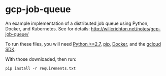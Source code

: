 # gcp-job-queue

An example implementation of a distributed job queue using Python, Docker, and Kubernetes. See for details: http://willcrichton.net/notes/gcp-job-queue/

To run these files, you will need [Python >=2.7](https://www.python.org/download/releases/2.7/), [pip](https://packaging.python.org/tutorials/installing-packages/), [Docker](https://docs.docker.com/install/), and the [gcloud SDK](https://cloud.google.com/sdk/downloads).

With those downloaded, then run:
```
pip install -r requirements.txt
```
